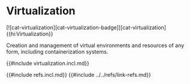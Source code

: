 # Virtualization

[![cat-virtualization][cat-virtualization-badge]][cat-virtualization]{{hi:Virtualization}}

Creation and management of virtual environments and resources of any form, including containerization systems.

{{#include virtualization.incl.md}}

{{#include refs.incl.md}}
{{#include ../../refs/link-refs.md}}

<div class="hidden">
</div>
